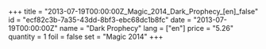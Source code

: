 +++
title = "2013-07-19T00:00:00Z_Magic_2014_Dark_Prophecy_[en]_false"
id = "ecf82c3b-7a35-43dd-8bf3-ebc68dc1b8fc"
date = "2013-07-19T00:00:00Z"
name = "Dark Prophecy"
lang = ["en"]
price = "5.26"
quantity = 1
foil = false
set = "Magic 2014"
+++
